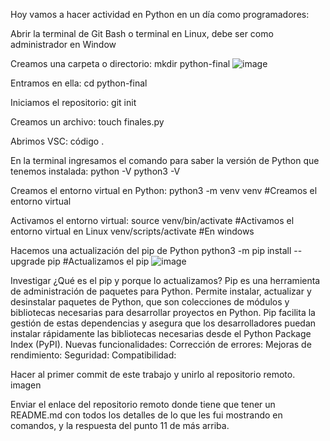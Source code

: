 Hoy vamos a hacer actividad en Python en un día como programadores:

Abrir la terminal de Git Bash o terminal en Linux, debe ser como administrador en Window

Creamos una carpeta o directorio: mkdir python-final
![image](https://github.com/ElMalevo11/python-final/assets/170673733/2d8c2b22-8ba4-4e97-895c-13b371cdc119)

Entramos en ella: cd python-final

Iniciamos el repositorio: git init

Creamos un archivo: touch finales.py 

Abrimos VSC: código .

En la terminal ingresamos el comando para saber la versión de Python que tenemos instalada: python -V python3 -V 

Creamos el entorno virtual en Python: python3 -m venv venv #Creamos el entorno virtual

Activamos el entorno virtual: source venv/bin/activate #Activamos el entorno virtual en Linux venv/scripts/activate #En windows

Hacemos una actualización del pip de Python python3 -m pip install --upgrade pip #Actualizamos el pip 
![image](https://github.com/ElMalevo11/python-final/assets/170673733/6bad8df0-c783-4ec8-9837-13b5600d1b3b)


Investigar ¿Qué es el pip y porque lo actualizamos? 
Pip es una herramienta de administración de paquetes para Python. Permite instalar, actualizar y desinstalar paquetes de Python, que son colecciones de módulos y bibliotecas necesarias para desarrollar proyectos en Python. Pip facilita la gestión de estas dependencias y asegura que los desarrolladores puedan instalar rápidamente las bibliotecas necesarias desde el Python Package Index (PyPI). Nuevas funcionalidades: Corrección de errores: Mejoras de rendimiento: Seguridad: Compatibilidad:

Hacer al primer commit de este trabajo y unirlo al repositorio remoto. imagen

Enviar el enlace del repositorio remoto donde tiene que tener un README.md con todos los detalles de lo que les fui mostrando en comandos, y la respuesta del punto 11 de más arriba.
